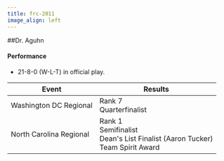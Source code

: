 ```yaml
---
title: frc-2011
image_align: left
---
```


##Dr. Aguhn

#### Performance
* 21-8-0 (W-L-T) in official play.

<html>
<table class="table table-striped table-hover">
  <thead> 
    <tr>
        <th>Event</th>
        <th>Results</th>
      </tr>
    </thead>
  <tbody>
     <tr>
        <td> Washington DC Regional</td>
        <td> Rank 7 <br/> Quarterfinalist</td>
      </tr>
     <tr>
        <td> North Carolina Regional</td>
        <td> Rank 1 <br/> Semifinalist <br/> Dean's List Finalist (Aaron Tucker) <br/> Team Spirit Award</td>
      </tr>
</table>
</html>
